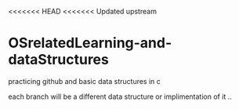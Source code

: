 <<<<<<< HEAD
<<<<<<< Updated upstream
# OSrelatedLearning-and-dataStructures
 practicing github and basic data structures in c


 each branch will be a different data structure or implimentation of it
 ..
